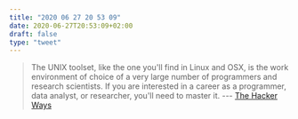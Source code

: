 ```yaml
---
title: "2020 06 27 20 53 09"
date: 2020-06-27T20:53:09+02:00
draft: false
type: "tweet"
---
```


> The UNIX toolset, like the one you'll find in Linux and OSX, is the work environment of choice of a very large number of programmers and research scientists. If you are interested in a career as a programmer, data analyst, or researcher, you'll need to master it. --- [The Hacker Ways](https://github.com/juanre/hacker-ways)
